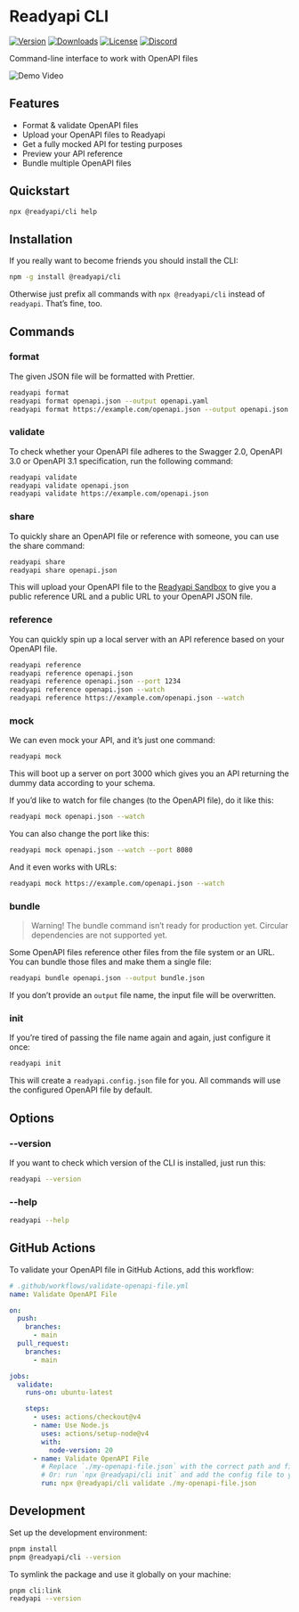 # Readyapi CLI

[![Version](https://img.shields.io/npm/v/%40readyapi/cli)](https://www.npmjs.com/package/@readyapi/cli)
[![Downloads](https://img.shields.io/npm/dm/%40readyapi/cli)](https://www.npmjs.com/package/@readyapi/cli)
[![License](https://img.shields.io/npm/l/%40readyapi%2Fapi-reference)](https://www.npmjs.com/package/@readyapi/cli)
[![Discord](https://img.shields.io/discord/1135330207960678410?style=flat&color=5865F2)](https://discord.gg/8HeZcRGPFS)

Command-line interface to work with OpenAPI files

![Demo Video](https://github.com/readyapi/cli/assets/6374090/ebd02178-503d-4a70-b292-a52a74b35008)

## Features

- Format & validate OpenAPI files
- Upload your OpenAPI files to Readyapi
- Get a fully mocked API for testing purposes
- Preview your API reference
- Bundle multiple OpenAPI files

## Quickstart

```bash
npx @readyapi/cli help
```

## Installation

If you really want to become friends you should install the CLI:

```bash
npm -g install @readyapi/cli
```

Otherwise just prefix all commands with `npx @readyapi/cli` instead of `readyapi`. That’s fine, too.

## Commands

### format

The given JSON file will be formatted with Prettier.

```bash
readyapi format
readyapi format openapi.json --output openapi.yaml
readyapi format https://example.com/openapi.json --output openapi.json
```

### validate

To check whether your OpenAPI file adheres to the Swagger 2.0, OpenAPI 3.0 or OpenAPI 3.1 specification, run the following command:

```bash
readyapi validate
readyapi validate openapi.json
readyapi validate https://example.com/openapi.json
```

### share

To quickly share an OpenAPI file or reference with someone, you can use the share command:

```bash
readyapi share
readyapi share openapi.json
```

This will upload your OpenAPI file to the [Readyapi Sandbox](https://sandbox.ready-api.khulnasoft.com/) to give you a public reference URL and a public URL to your OpenAPI JSON file.

### reference

You can quickly spin up a local server with an API reference based on your OpenAPI file.

```bash
readyapi reference
readyapi reference openapi.json
readyapi reference openapi.json --port 1234
readyapi reference openapi.json --watch
readyapi reference https://example.com/openapi.json --watch
```

### mock

We can even mock your API, and it’s just one command:

```bash
readyapi mock
```

This will boot up a server on port 3000 which gives you an API returning the dummy data according to your schema.

If you’d like to watch for file changes (to the OpenAPI file), do it like this:

```bash
readyapi mock openapi.json --watch
```

You can also change the port like this:

```bash
readyapi mock openapi.json --watch --port 8080
```

And it even works with URLs:

```bash
readyapi mock https://example.com/openapi.json --watch
```

### bundle

> Warning! The bundle command isn’t ready for production yet. Circular dependencies are not supported yet.

Some OpenAPI files reference other files from the file system or an URL. You can bundle those files and make them a single file:

```bash
readyapi bundle openapi.json --output bundle.json
```

If you don’t provide an `output` file name, the input file will be overwritten.

### init

If you’re tired of passing the file name again and again, just configure it once:

```bash
readyapi init
```

This will create a `readyapi.config.json` file for you. All commands will use the configured OpenAPI file by default.

## Options

### --version

If you want to check which version of the CLI is installed, just run this:

```bash
readyapi --version
```

### --help

```bash
readyapi --help
```

## GitHub Actions

To validate your OpenAPI file in GitHub Actions, add this workflow:

```yml
# .github/workflows/validate-openapi-file.yml
name: Validate OpenAPI File

on:
  push:
    branches:
      - main
  pull_request:
    branches:
      - main

jobs:
  validate:
    runs-on: ubuntu-latest

    steps:
      - uses: actions/checkout@v4
      - name: Use Node.js
        uses: actions/setup-node@v4
        with:
          node-version: 20
      - name: Validate OpenAPI File
        # Replace `./my-openapi-file.json` with the correct path and filename for your project.
        # Or: run `npx @readyapi/cli init` and add the config file to your repository.
        run: npx @readyapi/cli validate ./my-openapi-file.json
```

## Development

Set up the development environment:

```bash
pnpm install
pnpm @readyapi/cli --version
```

To symlink the package and use it globally on your machine:

```bash
pnpm cli:link
readyapi --version
```
